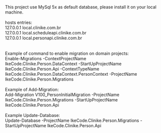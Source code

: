 This project use MySql 5x  as default database, please install it on your local machine.
<br/>
<br/>
hosts entries:<br/>
127.0.0.1 local.clinike.com.br<br/>
127.0.0.1 local.scheduleapi.clinike.com.br<br/>
127.0.0.1 local.personapi.clinike.com.br<br/>
<br/>
<br/>
Example of command to enable migration on domain projects:<br/>
Enable-Migrations -ContextProjectName IkeCode.Clinike.Person.DataContext -StartUpProjectName IkeCode.Clinike.Person.Api -ContextTypeName IkeCode.Clinike.Person.DataContext.PersonContext -ProjectName IkeCode.Clinike.Person.Migrations
<br/>
<br/>
Example of Add-Migration:<br/>
Add-Migration V100_PersonInitialMigration -ProjectName IkeCode.Clinike.Person.Migrations -StartUpProjectName IkeCode.Clinike.Person.Api
<br/>
<br/>
Example Update-Database:<br/>
Update-Database -ProjectName IkeCode.Clinike.Person.Migrations -StartUpProjectName IkeCode.Clinike.Person.Api